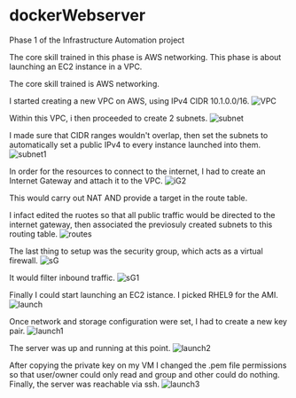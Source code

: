 # dockerWebserver

Phase 1 of the Infrastructure Automation project

The core skill trained in this phase is AWS networking.
This phase is about launching an EC2 instance in a VPC.

The core skill trained is AWS networking.

I started creating a new VPC on AWS, using IPv4 CIDR 10.1.0.0/16.
![VPC](https://github.com/PartySlayer/dockerWebserver/assets/120326157/d2d06284-4a28-464e-bd0c-7abbcfa1def4)

Within this VPC, i then proceeded to create 2 subnets.
![subnet](https://github.com/PartySlayer/dockerWebserver/assets/120326157/58c98c38-d7ca-4640-9d44-bc2d7d6b0340)

I made sure that CIDR ranges wouldn't overlap, then set the subnets to automatically set a public IPv4 to every instance launched into them.
![subnet1](https://github.com/PartySlayer/dockerWebserver/assets/120326157/6cc36a3a-c89b-4835-aff9-0296b7031dac)

In order for the resources to connect to the internet, I had to create an Internet Gateway and attach it to the VPC.
![iG2](https://github.com/PartySlayer/dockerWebserver/assets/120326157/baab88b5-9a97-4548-9d9e-5f06aa613435)

This would carry out NAT AND provide a target in the route table.

I infact edited the ruotes so that all public traffic would be directed to the internet gateway, then associated the previosuly created subnets to this routing table.
![routes](https://github.com/PartySlayer/dockerWebserver/assets/120326157/07bfa50d-836a-4610-9a8f-7d2fa8af36c8)

The last thing to setup was the security group, which acts as a virtual firewall.
![sG](https://github.com/PartySlayer/dockerWebserver/assets/120326157/8d65a103-a2f7-485c-9166-fbe350623d4f)

It would filter inbound traffic.
![sG1](https://github.com/PartySlayer/dockerWebserver/assets/120326157/7c2fcc77-848c-4f58-80bd-c1e25b25b10b)

Finally I could start launching an EC2 istance.
I picked RHEL9 for the AMI.
![launch](https://github.com/PartySlayer/dockerWebserver/assets/120326157/b45c5a83-7a2d-4302-9114-3d7f65138081)

Once network and storage configuration were set, I had to create a new key pair.
![launch1](https://github.com/PartySlayer/dockerWebserver/assets/120326157/cf306d3a-fcca-4b65-b36a-cd6f373c393c)

The server was up and running at this point.
![launch2](https://github.com/PartySlayer/dockerWebserver/assets/120326157/d6da4c8f-029d-43b4-8b42-6d4072cb28c3)

After copying the private key on my VM I changed the .pem file permissions so that user/owner could only read and group and other could do nothing.
Finally, the server was reachable via ssh.
![launch3](https://github.com/PartySlayer/dockerWebserver/assets/120326157/62b4fcb4-cafc-4dd4-a63f-a71a21d556b2)


